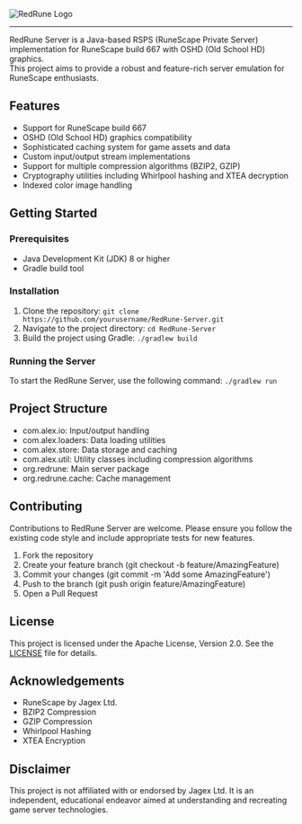 ![RedRune Logo](https://i.imgur.com/uWQTVKc.png)

---

RedRune Server is a Java-based RSPS (RuneScape Private Server) implementation for RuneScape build 667 with OSHD (Old School HD) graphics.
<br>This project aims to provide a robust and feature-rich server emulation for RuneScape enthusiasts.

## Features

- Support for RuneScape build 667
- OSHD (Old School HD) graphics compatibility
- Sophisticated caching system for game assets and data
- Custom input/output stream implementations
- Support for multiple compression algorithms (BZIP2, GZIP)
- Cryptography utilities including Whirlpool hashing and XTEA decryption
- Indexed color image handling

## Getting Started

### Prerequisites

- Java Development Kit (JDK) 8 or higher
- Gradle build tool

### Installation

1. Clone the repository: `git clone https://github.com/yourusername/RedRune-Server.git`
2. Navigate to the project directory:   `cd RedRune-Server`
3. Build the project using Gradle:   `./gradlew build`

### Running the Server

To start the RedRune Server, use the following command: `./gradlew run`

## Project Structure

- com.alex.io: Input/output handling
- com.alex.loaders: Data loading utilities
- com.alex.store: Data storage and caching
- com.alex.util: Utility classes including compression algorithms
- org.redrune: Main server package
- org.redrune.cache: Cache management

## Contributing

Contributions to RedRune Server are welcome. Please ensure you follow the existing code style and include appropriate tests for new features.

1. Fork the repository
2. Create your feature branch (git checkout -b feature/AmazingFeature)
3. Commit your changes (git commit -m 'Add some AmazingFeature')
4. Push to the branch (git push origin feature/AmazingFeature)
5. Open a Pull Request

## License

This project is licensed under the Apache License, Version 2.0. See the [LICENSE](LICENSE) file for details.

## Acknowledgements

- RuneScape by Jagex Ltd.
- BZIP2 Compression
- GZIP Compression
- Whirlpool Hashing
- XTEA Encryption

## Disclaimer

This project is not affiliated with or endorsed by Jagex Ltd. It is an independent, educational endeavor aimed at understanding and recreating game server technologies.
